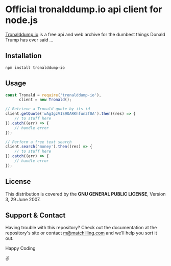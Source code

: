 # Official tronalddump.io api client for node.js

[Tronalddump.io](https://www.tronalddump.io) is a free api and web archive for the dumbest things Donald Trump has ever said ...

## Installation

`npm install tronalddump-io`

## Usage

```javascript
const Tronald = require('tronalddump-io'),
      client = new Tronald();

// Retrieve a Tronald quote by its id
client.getQuote('wAgIgzV1S9OARKhfun3f0A').then((res) => {
    // to stuff here
}).catch((err) => {
    // handle error
});

// Perform a free text search
client.search('money').then((res) => {
    // to stuff here
}).catch((err) => {
    // handle error
});
```

## License

This distribution is covered by the **GNU GENERAL PUBLIC LICENSE**, Version 3, 29 June 2007.

## Support & Contact

Having trouble with this repository? Check out the documentation at the repository's site or contact m@matchilling.com and we’ll help you sort it out.

Happy Coding

:v:
